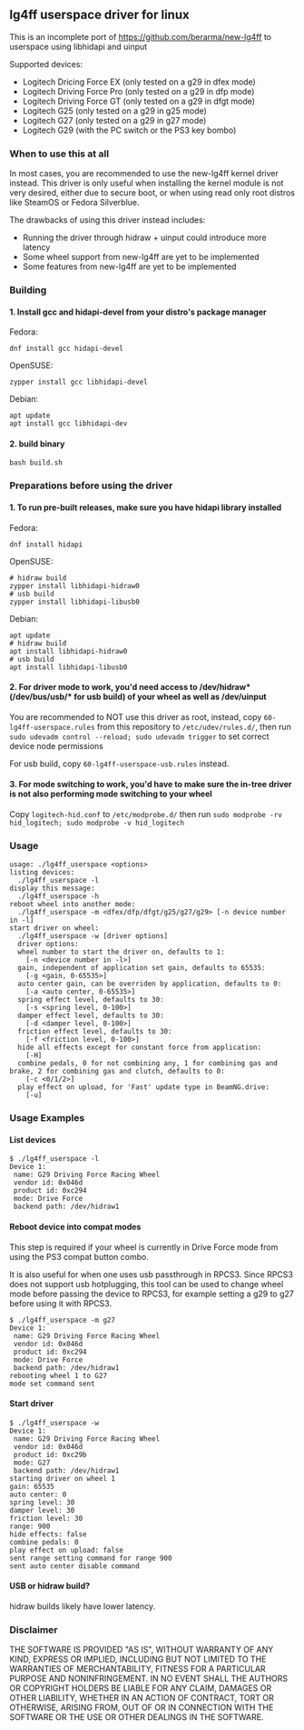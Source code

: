 ## lg4ff userspace driver for linux

This is an incomplete port of https://github.com/berarma/new-lg4ff to userspace using libhidapi and uinput

Supported devices:

- Logitech Dricing Force EX (only tested on a g29 in dfex mode)
- Logitech Driving Force Pro (only tested on a g29 in dfp mode)
- Logitech Driving Force GT (only tested on a g29 in dfgt mode)
- Logitech G25 (only tested on a g29 in g25 mode)
- Logitech G27 (only tested on a g29 in g27 mode)
- Logitech G29 (with the PC switch or the PS3 key bombo)

### When to use this at all

In most cases, you are recommended to use the new-lg4ff kernel driver instead. This driver is only useful when installing the kernel module is not very desired, either due to secure boot, or when using read only root distros like SteamOS or Fedora Silverblue.

The drawbacks of using this driver instead includes:

- Running the driver through hidraw + uinput could introduce more latency
- Some wheel support from new-lg4ff are yet to be implemented
- Some features from new-lg4ff are yet to be implemented

### Building

#### 1. Install gcc and hidapi-devel from your distro's package manager

Fedora:
```
dnf install gcc hidapi-devel
```

OpenSUSE:
```
zypper install gcc libhidapi-devel
```

Debian:
```
apt update
apt install gcc libhidapi-dev
```

#### 2. build binary
```
bash build.sh
```

### Preparations before using the driver

#### 1. To run pre-built releases, make sure you have hidapi library installed

Fedora:
```
dnf install hidapi
```

OpenSUSE:
```
# hidraw build
zypper install libhidapi-hidraw0
# usb build
zypper install libhidapi-libusb0
```

Debian:
```
apt update
# hidraw build
apt install libhidapi-hidraw0
# usb build
apt install libhidapi-libusb0
```

#### 2. For driver mode to work, you'd need access to /dev/hidraw* (/dev/bus/usb/* for usb build) of your wheel as well as /dev/uinput

You are recommended to NOT use this driver as root, instead, copy `60-lg4ff-userspace.rules` from this repository to `/etc/udev/rules.d/`, then run `sudo udevadm control --reload; sudo udevadm trigger` to set correct device node permissions

For usb build, copy `60-lg4ff-userspace-usb.rules` instead.

#### 3. For mode switching to work, you'd have to make sure the in-tree driver is not also performing mode switching to your wheel

Copy `logitech-hid.conf` to `/etc/modprobe.d/` then run `sudo modprobe -rv hid_logitech; sudo modprobe -v hid_logitech`

### Usage

```
usage: ./lg4ff_userspace <options>
listing devices:
  ./lg4ff_userspace -l
display this message:
  ./lg4ff_userspace -h
reboot wheel into another mode:
  ./lg4ff_userspace -m <dfex/dfp/dfgt/g25/g27/g29> [-n device number in -l]
start driver on wheel:
  ./lg4ff_userspace -w [driver options]
  driver options:
  wheel number to start the driver on, defaults to 1:
    [-n <device number in -l>]
  gain, independent of application set gain, defaults to 65535:
    [-g <gain, 0-65535>]
  auto center gain, can be overriden by application, defaults to 0:
    [-a <auto center, 0-65535>]
  spring effect level, defaults to 30:
    [-s <spring level, 0-100>]
  damper effect level, defaults to 30:
    [-d <damper level, 0-100>]
  friction effect level, defaults to 30:
    [-f <friction level, 0-100>]
  hide all effects except for constant force from application:
    [-H]
  combine pedals, 0 for not combining any, 1 for combining gas and brake, 2 for combining gas and clutch, defaults to 0:
    [-c <0/1/2>]
  play effect on upload, for 'Fast' update type in BeamNG.drive:
    [-u]
```

### Usage Examples

#### List devices

```
$ ./lg4ff_userspace -l
Device 1:
 name: G29 Driving Force Racing Wheel
 vendor id: 0x046d
 product id: 0xc294
 mode: Drive Force
 backend path: /dev/hidraw1
```

#### Reboot device into compat modes

This step is required if your wheel is currently in Drive Force mode from using the PS3 compat button combo.

It is also useful for when one uses usb passthrough in RPCS3. Since RPCS3 does not support usb hotplugging, this tool can be used to change wheel mode before passing the device to RPCS3, for example setting a g29 to g27 before using it with RPCS3.

```
$ ./lg4ff_userspace -m g27
Device 1:
 name: G29 Driving Force Racing Wheel
 vendor id: 0x046d
 product id: 0xc294
 mode: Drive Force
 backend path: /dev/hidraw1
rebooting wheel 1 to G27
mode set command sent
```

#### Start driver

```
$ ./lg4ff_userspace -w
Device 1:
 name: G29 Driving Force Racing Wheel
 vendor id: 0x046d
 product id: 0xc29b
 mode: G27
 backend path: /dev/hidraw1
starting driver on wheel 1
gain: 65535
auto center: 0
spring level: 30
damper level: 30
friction level: 30
range: 900
hide effects: false
combine pedals: 0
play effect on upload: false
sent range setting command for range 900
sent auto center disable command

```

#### USB or hidraw build?

hidraw builds likely have lower latency.

### Disclaimer

THE SOFTWARE IS PROVIDED "AS IS", WITHOUT WARRANTY OF ANY KIND, EXPRESS OR
IMPLIED, INCLUDING BUT NOT LIMITED TO THE WARRANTIES OF MERCHANTABILITY,
FITNESS FOR A PARTICULAR PURPOSE AND NONINFRINGEMENT. IN NO EVENT SHALL THE
AUTHORS OR COPYRIGHT HOLDERS BE LIABLE FOR ANY CLAIM, DAMAGES OR OTHER
LIABILITY, WHETHER IN AN ACTION OF CONTRACT, TORT OR OTHERWISE, ARISING FROM,
OUT OF OR IN CONNECTION WITH THE SOFTWARE OR THE USE OR OTHER DEALINGS IN THE
SOFTWARE.
